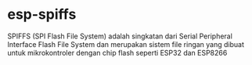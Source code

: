 # esp-spiffs
SPIFFS (SPI Flash File System) adalah singkatan dari Serial Peripheral Interface Flash File System dan merupakan sistem file ringan yang dibuat untuk mikrokontroler dengan chip flash seperti ESP32 dan ESP8266
